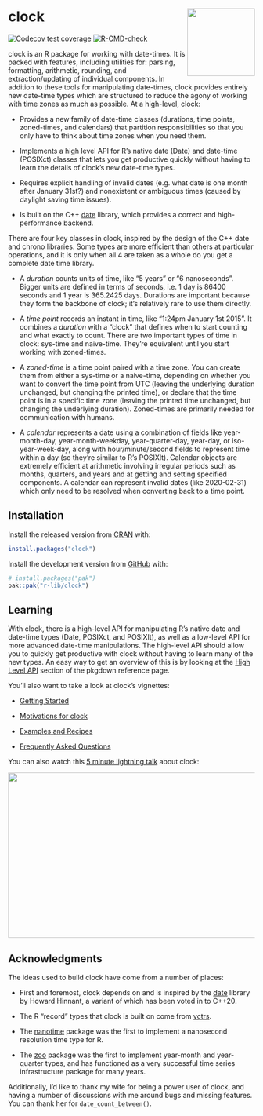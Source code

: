 
<!-- README.md is generated from README.Rmd. Please edit that file -->

# clock <a href="https://clock.r-lib.org"><img src="man/figures/logo.png" align="right" height="138"/></a>

<!-- badges: start -->

[![Codecov test
coverage](https://codecov.io/gh/r-lib/clock/graph/badge.svg)](https://app.codecov.io/gh/r-lib/clock)
[![R-CMD-check](https://github.com/r-lib/clock/actions/workflows/R-CMD-check.yaml/badge.svg)](https://github.com/r-lib/clock/actions/workflows/R-CMD-check.yaml)
<!-- badges: end -->

clock is an R package for working with date-times. It is packed with
features, including utilities for: parsing, formatting, arithmetic,
rounding, and extraction/updating of individual components. In addition
to these tools for manipulating date-times, clock provides entirely new
date-time types which are structured to reduce the agony of working with
time zones as much as possible. At a high-level, clock:

- Provides a new family of date-time classes (durations, time points,
  zoned-times, and calendars) that partition responsibilities so that
  you only have to think about time zones when you need them.

- Implements a high level API for R’s native date (Date) and date-time
  (POSIXct) classes that lets you get productive quickly without having
  to learn the details of clock’s new date-time types.

- Requires explicit handling of invalid dates (e.g. what date is one
  month after January 31st?) and nonexistent or ambiguous times (caused
  by daylight saving time issues).

- Is built on the C++ [date](https://github.com/HowardHinnant/date)
  library, which provides a correct and high-performance backend.

There are four key classes in clock, inspired by the design of the C++
date and chrono libraries. Some types are more efficient than others at
particular operations, and it is only when all 4 are taken as a whole do
you get a complete date time library.

- A *duration* counts units of time, like “5 years” or “6 nanoseconds”.
  Bigger units are defined in terms of seconds, i.e. 1 day is 86400
  seconds and 1 year is 365.2425 days. Durations are important because
  they form the backbone of clock; it’s relatively rare to use them
  directly.

- A *time point* records an instant in time, like “1:24pm January 1st
  2015”. It combines a *duration* with a “clock” that defines when to
  start counting and what exactly to count. There are two important
  types of time in clock: sys-time and naive-time. They’re equivalent
  until you start working with zoned-times.

- A *zoned-time* is a time point paired with a time zone. You can create
  them from either a sys-time or a naive-time, depending on whether you
  want to convert the time point from UTC (leaving the underlying
  duration unchanged, but changing the printed time), or declare that
  the time point is in a specific time zone (leaving the printed time
  unchanged, but changing the underlying duration). Zoned-times are
  primarily needed for communication with humans.

- A *calendar* represents a date using a combination of fields like
  year-month-day, year-month-weekday, year-quarter-day, year-day, or
  iso-year-week-day, along with hour/minute/second fields to represent
  time within a day (so they’re similar to R’s POSIXlt). Calendar
  objects are extremely efficient at arithmetic involving irregular
  periods such as months, quarters, and years and at getting and setting
  specified components. A calendar can represent invalid dates (like
  2020-02-31) which only need to be resolved when converting back to a
  time point.

## Installation

Install the released version from [CRAN](https://CRAN.R-project.org)
with:

``` r
install.packages("clock")
```

Install the development version from [GitHub](https://github.com/) with:

``` r
# install.packages("pak")
pak::pak("r-lib/clock")
```

## Learning

With clock, there is a high-level API for manipulating R’s native date
and date-time types (Date, POSIXct, and POSIXlt), as well as a low-level
API for more advanced date-time manipulations. The high-level API should
allow you to quickly get productive with clock without having to learn
many of the new types. An easy way to get an overview of this is by
looking at the [High Level
API](https://clock.r-lib.org/reference/index.html#section-high-level-api)
section of the pkgdown reference page.

You’ll also want to take a look at clock’s vignettes:

- [Getting Started](https://clock.r-lib.org/articles/clock.html)

- [Motivations for
  clock](https://clock.r-lib.org/articles/articles/motivations.html)

- [Examples and Recipes](https://clock.r-lib.org/articles/recipes.html)

- [Frequently Asked
  Questions](https://clock.r-lib.org/articles/faq.html)

You can also watch this [5 minute lightning
talk](https://www.rstudio.com/conference/2022/talks/its-about-time/)
about clock:

<p>

<a href="https://www.rstudio.com/conference/2022/talks/its-about-time/?wvideo=pzuyostdz8">
<img src="https://embed-ssl.wistia.com/deliveries/3ee43fc82b901742748feddc5d3e9796dcd7d7b9.jpg?image_play_button_size=2x&amp;image_crop_resized=960x540&amp;image_play_button=1&amp;image_play_button_color=4287c7e0" width="600" height="337" style="width: 600px; height: 337px;"/></a>

</p>

## Acknowledgments

The ideas used to build clock have come from a number of places:

- First and foremost, clock depends on and is inspired by the
  [date](https://github.com/HowardHinnant/date) library by Howard
  Hinnant, a variant of which has been voted in to C++20.

- The R “record” types that clock is built on come from
  [vctrs](https://github.com/r-lib/vctrs).

- The [nanotime](https://github.com/eddelbuettel/nanotime) package was
  the first to implement a nanosecond resolution time type for R.

- The [zoo](https://CRAN.R-project.org/package=zoo) package was the
  first to implement year-month and year-quarter types, and has
  functioned as a very successful time series infrastructure package for
  many years.

Additionally, I’d like to thank my wife for being a power user of clock,
and having a number of discussions with me around bugs and missing
features. You can thank her for `date_count_between()`.
